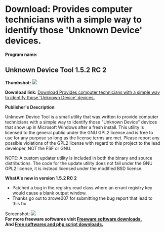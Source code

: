 # Download: Provides computer technicians with a simple way to identify those 'Unknown Device' devices.

**Program name:**

## Unknown Device Tool 1.5.2 RC 2

  
**Thumbshot:** ![](http://www.freewarefiles.com/screenshot/uknowndvctool_md.jpg)   
  
**Download link:** [Download Provides computer technicians with a simple way to identify those 'Unknown Device' devices.](http://freesoftwares.boysofts.com/Unknown-Device-Tool_program_73906.html)  
  


**Publisher's Description**  
  


Unknown Device Tool is a small utility that was written to provide computer technicians with a simple way to identify those "Unknown Device" devices that show up in Microsoft Windows after a fresh install. This utility is licensed to the general public under the GNU GPL2 license and is free to use for any purpose so long as the license terms are met. Please report any possible violations of the GPL2 license with regard to this project to the lead developer, NOT the FSF or GNU. 

NOTE: A custom updater utility is included in both the binary and source distributions. The code for the update utility does not fall under the GNU GPL2 license, it is instead licensed under the modified BSD license. 

**WhatA's new in version 1.5.2 RC 2**

  * Patched a bug in the registry read class where an errant registry key would cause a blank output window. 
  * Thanks go out to zrowe007 for submitting the bug report that lead to this fix 

  
  
Screenshot: ![](http://www.freewarefiles.com/screenshot/uknowndvctool.jpg)   
**For more freeware softwares visit [Freeware software downloads.](http://freesoftwares.boysofts.com/)**   
**And [Free softwares and php script downloads.](http://www.boysofts.com/)**
